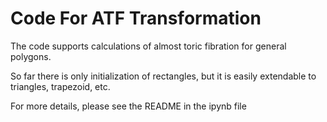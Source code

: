 # Code For ATF Transformation

The code supports calculations of almost toric fibration for general polygons. 

So far there is only initialization of rectangles, but it is easily extendable to triangles, trapezoid, etc.

For more details, please see the README in the ipynb file
